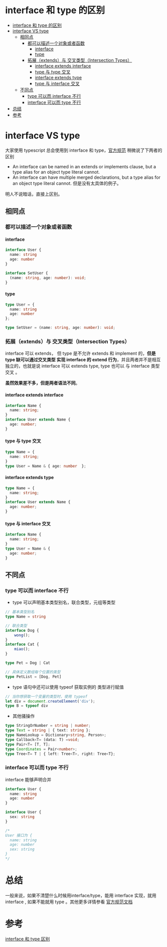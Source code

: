 # interface 和 type 的区别

- [interface 和 type 的区别](#interface-和-type-的区别)
- [interface VS type](#interface-vs-type)
  - [相同点](#相同点)
    - [都可以描述一个对象或者函数](#都可以描述一个对象或者函数)
      - [interface](#interface)
      - [type](#type)
    - [拓展（extends）与 交叉类型（Intersection Types）](#拓展extends与-交叉类型intersection-types)
      - [interface extends interface](#interface-extends-interface)
      - [type 与 type 交叉](#type-与-type-交叉)
      - [interface extends type](#interface-extends-type)
      - [type 与 interface 交叉](#type-与-interface-交叉)
  - [不同点](#不同点)
    - [type 可以而 interface 不行](#type-可以而-interface-不行)
    - [interface 可以而 type 不行](#interface-可以而-type-不行)
- [总结](#总结)
- [参考](#参考)

# interface VS type
大家使用 typescript 总会使用到 interface 和 type，[官方规范](https://github.com/Microsoft/TypeScript/blob/master/doc/spec.md) 稍微说了下两者的区别

* An interface can be named in an extends or implements clause, but a type alias for an object type literal cannot.
* An interface can have multiple merged declarations, but a type alias for an object type literal cannot.
  但是没有太具体的例子。

明人不说暗话，直接上区别。

## 相同点
### 都可以描述一个对象或者函数
#### interface
```ts
interface User {
  name: string
  age: number
}

interface SetUser {
  (name: string, age: number): void;
}
```

#### type
```ts
type User = {
  name: string
  age: number
};

type SetUser = (name: string, age: number): void;
```

### 拓展（extends）与 交叉类型（Intersection Types）
interface 可以 extends， 但 type 是不允许 extends 和 implement 的，**但是 type 缺可以通过交叉类型 实现 interface 的 extend 行为**，并且两者并不是相互独立的，也就是说 interface 可以 extends type, type 也可以 与 interface 类型 交叉 。

**虽然效果差不多，但是两者语法不同**。

#### interface extends interface
```ts
interface Name { 
  name: string; 
}
interface User extends Name { 
  age: number; 
}
```

#### type 与 type 交叉
```ts
type Name = { 
  name: string; 
}
type User = Name & { age: number  };
```

#### interface extends type
```ts
type Name = { 
  name: string; 
}
interface User extends Name { 
  age: number; 
}
```

#### type 与 interface 交叉
```ts
interface Name { 
  name: string; 
}
type User = Name & { 
  age: number; 
}
```

## 不同点
### type 可以而 interface 不行
* type 可以声明基本类型别名，联合类型，元组等类型

```ts
// 基本类型别名
type Name = string

// 联合类型
interface Dog {
    wong();
}
interface Cat {
    miao();
}

type Pet = Dog | Cat

// 具体定义数组每个位置的类型
type PetList = [Dog, Pet]
```

* type 语句中还可以使用 typeof 获取实例的 类型进行赋值

```ts
// 当你想获取一个变量的类型时，使用 typeof
let div = document.createElement('div');
type B = typeof div
```

* 其他骚操作

```ts
type StringOrNumber = string | number;  
type Text = string | { text: string };  
type NameLookup = Dictionary<string, Person>;  
type Callback<T= (data: T) =void;  
type Pair<T= [T, T];  
type Coordinates = Pair<number>;  
type Tree<T= T | { left: Tree<T>, right: Tree<T};
```

### interface 可以而 type 不行
interface 能够声明合并

```ts
interface User {
  name: string
  age: number
}

interface User {
  sex: string
}

/*
User 接口为 {
  name: string
  age: number
  sex: string 
}
*/
```

# 总结
一般来说，如果不清楚什么时候用interface/type，能用 interface 实现，就用 interface , 如果不能就用 type 。其他更多详情参看 [官方规范文档](https://github.com/Microsoft/TypeScript/blob/master/doc/spec.md)

# 参考
[interface 和 type 区别](https://github.com/SunshowerC/blog/issues/7)